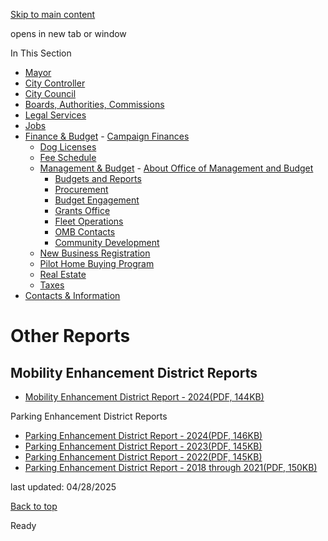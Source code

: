 [Skip to main content](https://www.pittsburghpa.gov/City-Government/Finance-Budget/Management-Budget/Budgets-and-Reports/Other-Reports#main-content)

opens in new tab or window

In This Section

- [Mayor](https://www.pittsburghpa.gov/City-Government/Mayor)
- [City Controller](https://www.pittsburghpa.gov/City-Government/City-Controllers-Office)
- [City Council](https://www.pittsburghpa.gov/City-Government/City-Council)
- [Boards, Authorities, Commissions](https://www.pittsburghpa.gov/City-Government/Boards-Authorities-Commissions)
- [Legal Services](https://www.pittsburghpa.gov/City-Government/Legal-Services)
- [Jobs](https://www.pittsburghpa.gov/City-Government/Jobs)
- [Finance & Budget](https://www.pittsburghpa.gov/City-Government/Finance-Budget)  - [Campaign Finances](https://www.pittsburghpa.gov/City-Government/Finance-Budget/Campaign-Finances)
  - [Dog Licenses](https://www.pittsburghpa.gov/City-Government/Finance-Budget/Dog-Licenses)
  - [Fee Schedule](https://www.pittsburghpa.gov/City-Government/Finance-Budget/Finance-Fee-Schedule)
  - [Management & Budget](https://www.pittsburghpa.gov/City-Government/Finance-Budget/Management-Budget)    - [About Office of Management and Budget](https://www.pittsburghpa.gov/City-Government/Finance-Budget/Management-Budget/About-Office-of-Management-and-Budget)
    - [Budgets and Reports](https://www.pittsburghpa.gov/City-Government/Finance-Budget/Management-Budget/Budgets-and-Reports)
    - [Procurement](https://www.pittsburghpa.gov/City-Government/Finance-Budget/Management-Budget/Procurement)
    - [Budget Engagement](https://www.pittsburghpa.gov/City-Government/Finance-Budget/Management-Budget/Budget-Engagement)
    - [Grants Office](https://www.pittsburghpa.gov/City-Government/Finance-Budget/Management-Budget/Grants-Office)
    - [Fleet Operations](https://www.pittsburghpa.gov/City-Government/Finance-Budget/Management-Budget/Fleet-Operations)
    - [OMB Contacts](https://www.pittsburghpa.gov/City-Government/Finance-Budget/Management-Budget/OMB-Contacts)
    - [Community Development](https://www.pittsburghpa.gov/City-Government/Finance-Budget/Management-Budget/Community-Development)
  - [New Business Registration](https://www.pittsburghpa.gov/City-Government/Finance-Budget/New-Business-Registration)
  - [Pilot Home Buying Program](https://www.pittsburghpa.gov/City-Government/Finance-Budget/Pilot-Home-Buying-Program)
  - [Real Estate](https://www.pittsburghpa.gov/City-Government/Finance-Budget/Real-Estate)
  - [Taxes](https://www.pittsburghpa.gov/City-Government/Finance-Budget/Taxes)
- [Contacts & Information](https://www.pittsburghpa.gov/City-Government/Contacts-Information)

# Other Reports

## Mobility Enhancement District Reports

- [Mobility Enhancement District Report - 2024(PDF, 144KB)](https://www.pittsburghpa.gov/files/assets/city/v/1/omb/documents/mobility-enhancement-district-report-2024.pdf "Mobility Enhancement District Report - 2024.pdf")

Parking Enhancement District Reports

- [Parking Enhancement District Report - 2024(PDF, 146KB)](https://www.pittsburghpa.gov/files/assets/city/v/1/omb/documents/parking-enhancement-district-report-2024.pdf "Parking Enhancement District Report - 2024.pdf")
- [Parking Enhancement District Report - 2023(PDF, 145KB)](https://www.pittsburghpa.gov/files/assets/city/v/1/omb/documents/24737_parking_enhancement_district_report_-_2023.pdf)
- [Parking Enhancement District Report - 2022(PDF, 145KB)](https://www.pittsburghpa.gov/files/assets/city/v/1/omb/documents/21126_parking_enhancement_district_report_-_2022.pdf)
- [Parking Enhancement District Report - 2018 through 2021(PDF, 150KB)](https://www.pittsburghpa.gov/files/assets/city/v/1/omb/documents/18641_parking_enhancement_district_report_-_2018_through_2021.pdf)

last updated: 04/28/2025

[Back to top](https://www.pittsburghpa.gov/City-Government/Finance-Budget/Management-Budget/Budgets-and-Reports/Other-Reports#body-top)

Ready
